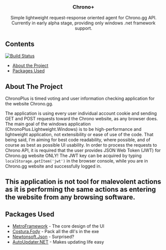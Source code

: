 <p align="center">
  <h3 align="center">Chrono+</h3>
  <p align="center">
    Simple lightweight request-response oriented agent for Chrono.gg API.
	Currently in early alpha stage, providing only windows .net framework support.
    <br />
  </p>
</p>



<!-- TABLE OF CONTENTS -->
## Contents
[![Build Status](https://travis-ci.com/JuganD/ChronoPlus.svg?token=ytDmLhFdCaPPDKBEsY1o&branch=master)](https://travis-ci.com/JuganD/ChronoPlus)
* [About the Project](#about-the-project)
* [Packages Used](#packages-used)



<!-- ABOUT THE PROJECT -->
## About The Project

ChronoPlus is timed voting and user information checking application for the website Chrono.gg. 

The application is using every user individual account cookie and sending GET and POST requests toward the Chrono website, as any browser does.
The main goal of the windows application (ChronoPlus.Lightweight.Windows) is to be high-performance and lightweight application, not extensibility or ease of use of the code.
That being said, I'm aiming for best code readability, where possible, and of course as best as possible UI usability.
In order to process the requests to Chrono API, it is required that the user provides JSON Web Token (JWT) for Chrono.gg website ONLY!
The JWT key can be acquired by typing `localStorage.getItem('jwt')` in the browser console, while you are in Chrono.gg website and successfully logged in.

## This application is not tool for malevolent actions as it is performing the same actions as entering the website from any browsing software.

<!-- PACKAGES USED -->
## Packages Used

* [MetroFramework](https://www.nuget.org/packages/MetroModernUI/) - The core design of the UI
* [Costura.Fody](https://github.com/Fody/Costura/) - Pack all the dll's in the exe
* [Newtonsoft.Json](https://www.newtonsoft.com/json/) - Surprised?
* [AutoUpdater.NET](https://github.com/ravibpatel/AutoUpdater.NET/) - Makes updating life easy